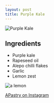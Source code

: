 ```yaml
---
layout: post
title: Purple Kale
---
```



![Purple Kale]({{site.baseurl}}/images/20160105-YU3A3643.jpg)
<!--more-->


Ingredients
----------
* Purple kale
* Rapeseed oil
* Alepo chilli flakes
* Garlic
* Lemon zest



![a lemon]({{site.baseurl}}/images/20151214-YU3A3565.jpg)

[APastry on Instagram](https://www.instagram.com/a.pastry/?hl=en)
